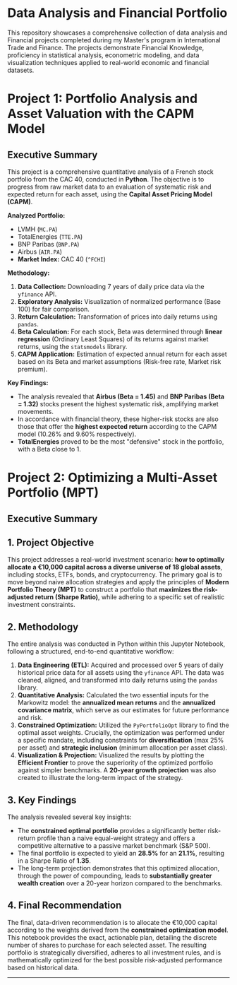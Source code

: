 # Data Analysis and Financial Portfolio
This repository showcases a comprehensive collection of data analysis and Financial projects completed during my Master's program in International Trade and Finance. The projects demonstrate Financial Knowledge, proficiency in statistical analysis, econometric modeling, and data visualization techniques applied to real-world economic and financial datasets.

# Project 1: Portfolio Analysis and Asset Valuation with the CAPM Model

## Executive Summary

This project is a comprehensive quantitative analysis of a French stock portfolio from the CAC 40, conducted in **Python**. The objective is to progress from raw market data to an evaluation of systematic risk and expected return for each asset, using the **Capital Asset Pricing Model (CAPM)**.

**Analyzed Portfolio:**
*   LVMH (`MC.PA`)
*   TotalEnergies (`TTE.PA`)
*   BNP Paribas (`BNP.PA`)
*   Airbus (`AIR.PA`)
*   **Market Index:** CAC 40 (`^FCHI`)

**Methodology:**
1.  **Data Collection:** Downloading 7 years of daily price data via the `yfinance` API.
2.  **Exploratory Analysis:** Visualization of normalized performance (Base 100) for fair comparison.
3.  **Return Calculation:** Transformation of prices into daily returns using `pandas`.
4.  **Beta Calculation:** For each stock, Beta was determined through **linear regression** (Ordinary Least Squares) of its returns against market returns, using the `statsmodels` library.
5.  **CAPM Application:** Estimation of expected annual return for each asset based on its Beta and market assumptions (Risk-free rate, Market risk premium).

**Key Findings:**
*   The analysis revealed that **Airbus (Beta = 1.45)** and **BNP Paribas (Beta = 1.32)** stocks present the highest systematic risk, amplifying market movements.
*   In accordance with financial theory, these higher-risk stocks are also those that offer the **highest expected return** according to the CAPM model (10.26% and 9.60% respectively).
*   **TotalEnergies** proved to be the most "defensive" stock in the portfolio, with a Beta close to 1.

# Project 2: Optimizing a Multi-Asset Portfolio (MPT)

## Executive Summary

## 1. Project Objective
This project addresses a real-world investment scenario: **how to optimally allocate a €10,000 capital across a diverse universe of 18 global assets**, including stocks, ETFs, bonds, and cryptocurrency. The primary goal is to move beyond naive allocation strategies and apply the principles of **Modern Portfolio Theory (MPT)** to construct a portfolio that **maximizes the risk-adjusted return (Sharpe Ratio)**, while adhering to a specific set of realistic investment constraints.

## 2. Methodology
The entire analysis was conducted in Python within this Jupyter Notebook, following a structured, end-to-end quantitative workflow:

1.  **Data Engineering (ETL):** Acquired and processed over 5 years of daily historical price data for all assets using the `yfinance` API. The data was cleaned, aligned, and transformed into daily returns using the `pandas` library.
2.  **Quantitative Analysis:** Calculated the two essential inputs for the Markowitz model: the **annualized mean returns** and the **annualized covariance matrix**, which serve as our estimates for future performance and risk.
3.  **Constrained Optimization:** Utilized the `PyPortfolioOpt` library to find the optimal asset weights. Crucially, the optimization was performed under a specific mandate, including constraints for **diversification** (max 25% per asset) and **strategic inclusion** (minimum allocation per asset class).
4.  **Visualization & Projection:** Visualized the results by plotting the **Efficient Frontier** to prove the superiority of the optimized portfolio against simpler benchmarks. A **20-year growth projection** was also created to illustrate the long-term impact of the strategy.

## 3. Key Findings
The analysis revealed several key insights:
*   The **constrained optimal portfolio** provides a significantly better risk-return profile than a naive equal-weight strategy and offers a competitive alternative to a passive market benchmark (S&P 500).
*   The final portfolio is expected to yield an **28.5%** for an **21.1%**, resulting in a Sharpe Ratio of **1.35**.
*   The long-term projection demonstrates that this optimized allocation, through the power of compounding, leads to **substantially greater wealth creation** over a 20-year horizon compared to the benchmarks.

## 4. Final Recommendation
The final, data-driven recommendation is to allocate the €10,000 capital according to the weights derived from the **constrained optimization model**. This notebook provides the exact, actionable plan, detailing the discrete number of shares to purchase for each selected asset. The resulting portfolio is strategically diversified, adheres to all investment rules, and is mathematically optimized for the best possible risk-adjusted performance based on historical data.

---